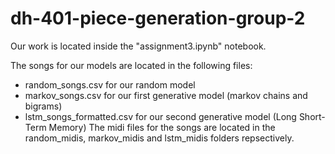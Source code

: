 # dh-401-piece-generation-group-2

Our work is located inside the "assignment3.ipynb" notebook.

The songs for our models are located in the following files:
- random_songs.csv for our random model
- markov_songs.csv for our first generative model (markov chains and bigrams)
- lstm_songs_formatted.csv for our second generative model (Long Short-Term Memory)
The midi files for the songs are located in the random_midis, markov_midis and lstm_midis folders repsectively.